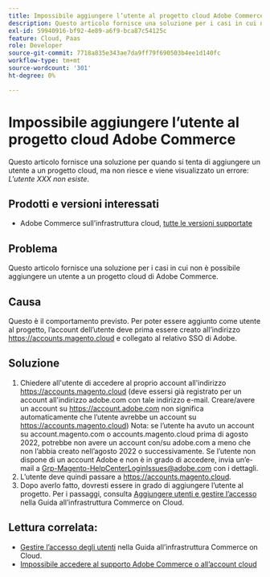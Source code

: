 ```yaml
---
title: Impossibile aggiungere l’utente al progetto cloud Adobe Commerce
description: Questo articolo fornisce una soluzione per i casi in cui non è possibile aggiungere un utente a un progetto cloud di Adobe Commerce.
exl-id: 59940916-bf92-4e89-a6f9-bca87c54125c
feature: Cloud, Paas
role: Developer
source-git-commit: 7718a835e343ae7da9ff79f690503b4ee1d140fc
workflow-type: tm+mt
source-wordcount: '301'
ht-degree: 0%

---
```


# Impossibile aggiungere l’utente al progetto cloud Adobe Commerce

Questo articolo fornisce una soluzione per quando si tenta di aggiungere un utente a un progetto cloud, ma non riesce e viene visualizzato un errore: *L&#39;utente XXX non esiste*.

## Prodotti e versioni interessati

* Adobe Commerce sull’infrastruttura cloud, [tutte le versioni supportate](https://magento.com/sites/default/files/magento-software-lifecycle-policy.pdf)

## Problema

Questo articolo fornisce una soluzione per i casi in cui non è possibile aggiungere un utente a un progetto cloud di Adobe Commerce.

## Causa

Questo è il comportamento previsto. Per poter essere aggiunto come utente al progetto, l’account dell’utente deve prima essere creato all’indirizzo https://accounts.magento.cloud e collegato al relativo SSO di Adobe.

## Soluzione

1. Chiedere all&#39;utente di accedere al proprio account all&#39;indirizzo https://accounts.magento.cloud (deve essersi già registrato per un account all&#39;indirizzo adobe.com con tale indirizzo e-mail. Creare/avere un account su https://account.adobe.com non significa automaticamente che l’utente avrebbe un account su https://accounts.magento.cloud) Nota: se l’utente ha avuto un account su account.magento.com o accounts.magento.cloud prima di agosto 2022, potrebbe non avere un account con/su adobe.com a meno che non l’abbia creato nell’agosto 2022 o successivamente. Se l’utente non dispone di un account Adobe e non è in grado di accedere, invia un’e-mail a [Grp-Magento-HelpCenterLoginIssues@adobe.com](mailto:Grp-Magento-HelpCenterLoginIssues@adobe.com) con i dettagli.
1. L’utente deve quindi passare a https://accounts.magento.cloud.
1. Dopo averlo fatto, dovresti essere in grado di aggiungere l’utente al progetto. Per i passaggi, consulta [Aggiungere utenti e gestire l’accesso](https://experienceleague.adobe.com/docs/commerce-cloud-service/user-guide/project/user-access.html#add-users-and-manage-access) nella Guida all’infrastruttura Commerce on Cloud.

## Lettura correlata:

* [Gestire l’accesso degli utenti](https://experienceleague.adobe.com/docs/commerce-cloud-service/user-guide/project/user-access.html) nella Guida all’infrastruttura Commerce on Cloud.
* [Impossibile accedere al supporto Adobe Commerce o all’account cloud](https://experienceleague.adobe.com/docs/commerce-knowledge-base/kb/troubleshooting/miscellaneous/unable-to-log-in-to-support-or-cloud-project.html)
